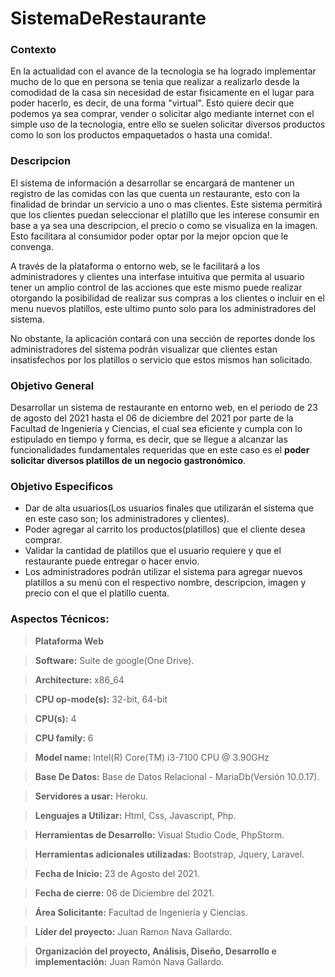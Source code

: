 # SistemaDeRestaurante

### Contexto
En la actualidad con el avance de la tecnologia se ha logrado implementar mucho de lo que en persona se tenia que realizar a realizarlo desde la comodidad de la casa sin necesidad de estar fisicamente en el lugar para poder hacerlo, es decir, de una forma "virtual". Esto quiere decir que podemos ya sea comprar, vender o solicitar algo mediante internet con el simple uso de la tecnologia, entre ello se suelen solicitar diversos productos como lo son los productos empaquetados o hasta una comida!.

### Descripcion
El sistema de información a desarrollar se encargará de mantener un registro de las comidas con las que cuenta un restaurante, esto con la finalidad de brindar un servicio a uno o mas clientes.
Este sistema permitirá que los clientes puedan seleccionar el platillo que les interese consumir en base a ya sea una descripcion, el precio o como se visualiza en la imagen. Esto facilitara al consumidor poder optar por la mejor opcion que le convenga.

A través de la plataforma o entorno web, se le facilitará a los administradores y clientes una interfase intuitiva que permita al usuario tener un amplio control de las acciones que este mismo puede realizar otorgando la posibilidad de realizar sus compras a los clientes o incluir en el menu nuevos platillos, este ultimo punto solo para los administradores del sistema.

No obstante, la aplicación contará con una sección de reportes donde los administradores del sistema podrán visualizar que clientes estan insatisfechos por los platillos o servicio que estos mismos han solicitado.


### Objetivo General
Desarrollar un sistema de restaurante en entorno web, en el periodo de 23 de agosto del 2021 hasta el 06 de diciembre del 2021 por parte de la Facultad de Ingeniería y Ciencias, el cual sea eficiente y cumpla con lo estipulado en tiempo y forma, es decir, que se llegue a alcanzar las funcionalidades fundamentales requeridas que en este caso es el **poder solicitar diversos platillos de un negocio gastronómico**.

### Objetivo Especificos
  * Dar de alta usuarios(Los usuarios finales que utilizarán el sistema que en este caso son; los administradores y clientes). 
  * Poder agregar al carrito los productos(platillos) que el cliente desea comprar.
  * Validar la cantidad de platillos que el usuario requiere y que el restaurante puede entregar o hacer envio.
  * Los administradores podrán utilizar el sistema para agregar nuevos platillos a su menú con el respectivo nombre, descripcion, imagen y precio con el     que el platillo cuenta.

### Aspectos Técnicos:

> **Plataforma Web**

> **Software:** Suite de google(One Drive).

> **Architecture:**                	x86_64

> **CPU op-mode(s):**              	32-bit, 64-bit

> **CPU(s):**                      	4

> **CPU family:**                  	6

> **Model name:**             	     Intel(R) Core(TM) i3-7100 CPU @ 3.90GHz

> **Base De Datos:** Base de Datos Relacional - MariaDb(Versión 10.0.17).

> **Servidores a usar:** Heroku.

> **Lenguajes a Utilizar:** Html, Css, Javascript, Php.

> **Herramientas de Desarrollo:** Visual Studio Code, PhpStorm.

> **Herramientas adicionales utilizadas:** Bootstrap, Jquery, Laravel.

> **Fecha de Inicio:** 23 de Agosto del 2021.

> **Fecha de cierre:** 06 de Diciembre del 2021.

> **Área Solicitante:** Facultad de Ingeniería y Ciencias.

> **Líder del proyecto:** Juan Ramon Nava Gallardo.

> **Organización del proyecto, Análisis, Diseño, Desarrollo e implementación:** Juan Ramón Nava Gallardo.
